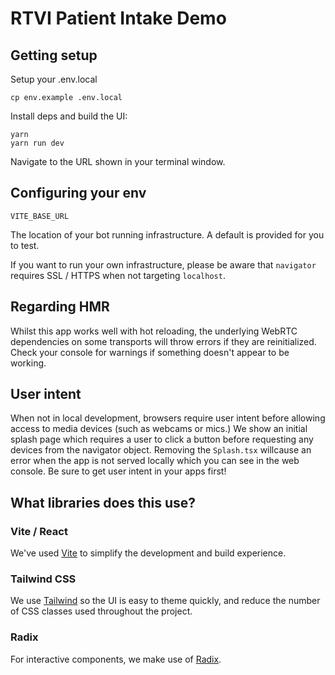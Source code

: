 # RTVI Patient Intake Demo

## Getting setup

Setup your .env.local


```
cp env.example .env.local
```

Install deps and build the UI:

```
yarn 
yarn run dev
```

Navigate to the URL shown in your terminal window.


## Configuring your env

`VITE_BASE_URL`

The location of your bot running infrastructure. A default is provided for you to test. 

If you want to run your own infrastructure, please be aware that `navigator` requires SSL / HTTPS when not targeting `localhost`.

## Regarding HMR

Whilst this app works well with hot reloading, the underlying WebRTC dependencies on some transports will throw errors if they are reinitialized. Check your console for warnings if something doesn't appear to be working.

## User intent

When not in local development, browsers require user intent before allowing access to media devices (such as webcams or mics.) We show an initial splash page which requires a user to click a button before requesting any devices from the navigator object. Removing the `Splash.tsx` willcause an error when the app is not served locally which you can see in the web console. Be sure to get user intent in your apps first!

## What libraries does this use?

### Vite / React

We've used [Vite](https://vitejs.dev/) to simplify the development and build experience.

### Tailwind CSS

We use [Tailwind](https://tailwindcss.com/) so the UI is easy to theme quickly, and reduce the number of CSS classes used throughout the project.

### Radix

For interactive components, we make use of [Radix](https://www.radix-ui.com/).
